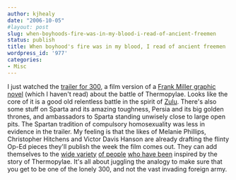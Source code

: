 ```yaml
---
author: kjhealy
date: "2006-10-05"
#layout: post
slug: when-boyhoods-fire-was-in-my-blood-i-read-of-ancient-freemen
status: publish
title: When boyhood's fire was in my blood, I read of ancient freemen
wordpress_id: '977'
categories:
- Misc
---
```


I just watched the [trailer for 300](http://www.apple.com/trailers/wb/300/), a film version of a [Frank Miller graphic novel](http://www.amazon.com/300-Frank-Miller/dp/1569714029) (which I haven't read) about the battle of Thermopylae. Looks like the core of it is a good old relentless battle in the spirit of [Zulu](http://www.amazon.com/exec/obidos/ASIN/B00008PC13/ref=nosim/kieranhealysw-20). There's also some stuff on Sparta and its amazing toughness, Persia and its big golden thrones, and ambassadors to Sparta standing unwisely close to large open pits. The Spartan tradition of compulsory homosexuality was less in evidence in the trailer. My feeling is that the likes of Melanie Phillips, Christopher Hitchens and Victor Davis Hanson are already drafting the flinty Op-Ed pieces they'll publish the week the film comes out. They can add themselves to the [wide variety](http://en.wikipedia.org/wiki/Molon_Labe!) [of people](http://irelandsown.net/Nation.htm) [who have been](http://en.wikipedia.org/wiki/National_Anthem_of_Colombia) inspired by the story of Thermopylae. It's all about juggling the analogy to make sure that you get to be one of the lonely 300, and not the vast invading foreign army.
